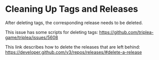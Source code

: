 # Cleaning Up Tags and Releases

After deleting tags, the corresponding release needs to be deleted.

This issue has some scripts for deleting tags: <https://github.com/triplea-game/triplea/issues/5608>

This link describes how to delete the releases that are left behind:
<https://developer.github.com/v3/repos/releases/#delete-a-release>

